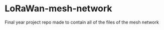 # LoRaWan-mesh-network
Final year project repo made to contain all of the files of the mesh network
